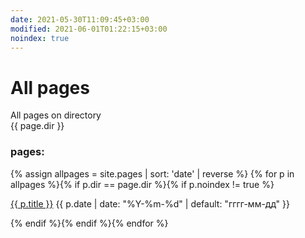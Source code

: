 ```yaml
---
date: 2021-05-30T11:09:45+03:00
modified: 2021-06-01T01:22:15+03:00
noindex: true
---
```


# All pages

All pages on directory  
{{ page.dir }}


### pages:
<div id="navigation">
{% assign allpages = site.pages | sort: 'date' | reverse %}
{% for p in allpages %}{% if p.dir == page.dir %}{% if p.noindex != true %}
<p><a href="{{ p.url | prepend: site.baseurl }}">{{ p.title }}</a> 
<time class="shaded">{{ p.date | date: "%Y-%m-%d" | default: "гггг-мм-дд" }}</time></p>
{% endif %}{% endif %}{% endfor %}
</div>
